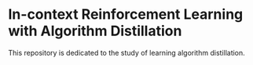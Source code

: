 # In-context Reinforcement Learning with Algorithm Distillation

This repository is dedicated to the study of learning algorithm distillation.